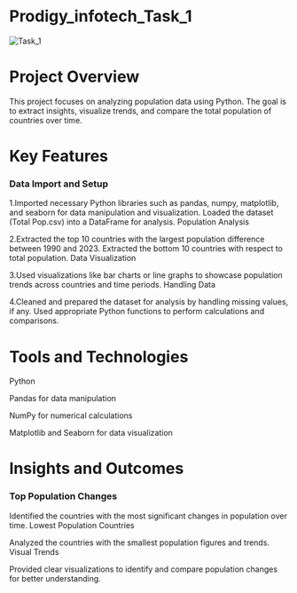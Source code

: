 # Prodigy_infotech_Task_1
![Task_1](https://github.com/user-attachments/assets/5ce800c1-b6a7-4e5d-a53b-056612340f2d)

# Project Overview
This project focuses on analyzing population data using Python. The goal is to extract insights, visualize trends, and compare the total population of countries over time.

# Key Features
### Data Import and Setup

1.Imported necessary Python libraries such as pandas, numpy, matplotlib, and seaborn for data manipulation and visualization.
Loaded the dataset (Total Pop.csv) into a DataFrame for analysis.
Population Analysis

2.Extracted the top 10 countries with the largest population difference between 1990 and 2023.
Extracted the bottom 10 countries with respect to total population.
Data Visualization

3.Used visualizations like bar charts or line graphs to showcase population trends across countries and time periods.
Handling Data

4.Cleaned and prepared the dataset for analysis by handling missing values, if any.
Used appropriate Python functions to perform calculations and comparisons.

# Tools and Technologies
Python

Pandas for data manipulation

NumPy for numerical calculations

Matplotlib and Seaborn for data visualization

# Insights and Outcomes
### Top Population Changes

Identified the countries with the most significant changes in population over time.
Lowest Population Countries

Analyzed the countries with the smallest population figures and trends.
Visual Trends

Provided clear visualizations to identify and compare population changes for better understanding.


